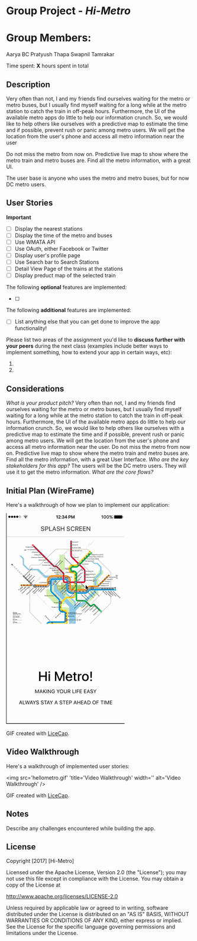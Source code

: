 # Group Project - *Hi-Metro*

# Group Members:
  Aarya BC
  Pratyush Thapa
  Swapnil Tamrakar

Time spent: **X** hours spent in total

## Description

Very often than not, I and my friends find ourselves waiting for the metro or metro buses, but I usually find myself waiting for a long while at the metro station to catch the train in off-peak hours. Furthermore, the UI of the available metro apps do little to help our information crunch. So, we would like to help others like ourselves with a predictive map to estimate the time and if possible, prevent rush or panic among metro users. We will get the location from the user's phone and access all metro information near the user

Do not miss the metro from now on. Predictive live map to show where the metro train and metro buses are. Find all the metro information, with a great UI.

The user base is anyone who uses the metro and metro buses, but for now DC metro users.

## User Stories

**Important**
- [ ] Display the nearest stations
- [ ] Display the time of the metro and buses
- [ ] Use WMATA API
- [ ] Use OAuth, either Facebook or Twitter
- [ ] Display user's profile page
- [ ] Use Search bar to Search Stations
- [ ] Detail View Page of the trains at the stations
- [ ] Display preduct map of the selected train

The following **optional** features are implemented:

- [ ]

The following **additional** features are implemented:

- [ ] List anything else that you can get done to improve the app functionality!

Please list two areas of the assignment you'd like to **discuss further with your peers** during the next class (examples include better ways to implement something, how to extend your app in certain ways, etc):

1. 
2. 

## Considerations
*What is your product pitch?*
Very often than not, I and my friends find ourselves waiting for the metro or metro buses, but I usually find myself waiting for a long while at the metro station to catch the train in off-peak hours. Furthermore, the UI of the available metro apps do little to help our information crunch. So, we would like to help others like ourselves with a predictive map to estimate the time and if possible, prevent rush or panic among metro users. We will get the location from the user's phone and access all metro information near the user. Do not miss the metro from now on. Predictive live map to show where the metro train and metro buses are. Find all the metro information, with a great User Interface.
*Who are the key stakeholders for this app?*
The users will be the DC metro users. They will use it to get the metro information.
*What are the core flows?*

## Initial Plan (WireFrame)

Here's a walkthrough of how we plan to implement our application:

<img src='hi_metro_wireframe.gif' title='Video Walkthrough' width='' alt='Video Walkthrough' />

GIF created with [LiceCap](http://www.cockos.com/licecap/).


## Video Walkthrough 

Here's a walkthrough of implemented user stories:

<img src='hellometro.gif' 'title='Video Walkthrough' width='' alt='Video Walkthrough' />

GIF created with [LiceCap](http://www.cockos.com/licecap/).

## Notes

Describe any challenges encountered while building the app.

## License

Copyright [2017] [Hi-Metro]

Licensed under the Apache License, Version 2.0 (the "License");
you may not use this file except in compliance with the License.
You may obtain a copy of the License at

http://www.apache.org/licenses/LICENSE-2.0

Unless required by applicable law or agreed to in writing, software
distributed under the License is distributed on an "AS IS" BASIS,
WITHOUT WARRANTIES OR CONDITIONS OF ANY KIND, either express or implied.
See the License for the specific language governing permissions and
limitations under the License.



